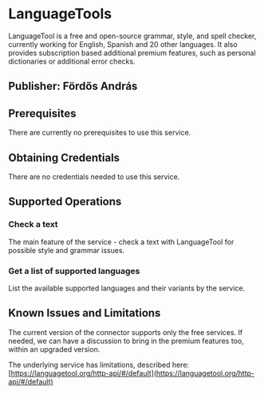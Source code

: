 # LanguageTools
LanguageTool is a free and open-source grammar, style, and spell checker, currently working for English, Spanish and 20 other languages. It also provides subscription based additional premium features, such as personal dictionaries or additional error checks.

## Publisher: Fördős András

## Prerequisites
There are currently no prerequisites to use this service.

## Obtaining Credentials
There are no credentials needed to use this service.

## Supported Operations
### Check a text
The main feature of the service - check a text with LanguageTool for possible style and grammar issues.

### Get a list of supported languages
List the available supported languages and their variants by the service.

## Known Issues and Limitations
The current version of the connector supports only the free services. If needed, we can have a discussion to bring in the premium features too, within an upgraded version.

The underlying service has limitations, described here: [https://languagetool.org/http-api/#/default](https://languagetool.org/http-api/#/default)
